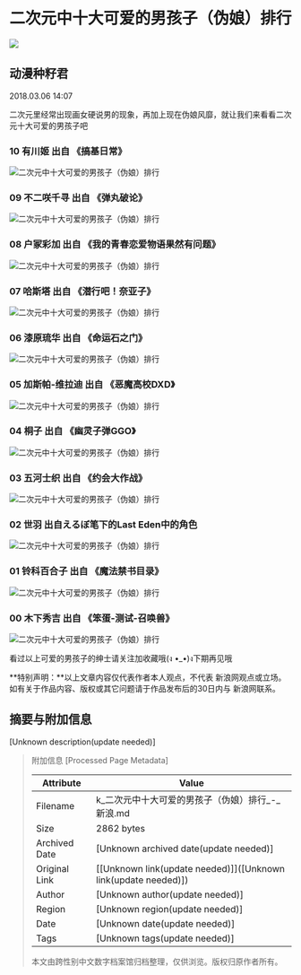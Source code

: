 # 二次元中十大可爱的男孩子（伪娘）排行

![](https://n.sinaimg.cn/sinacn02/360/w180h180/20181003/91e7-hkrzvkv5670889.jpg)

## 动漫种籽君

2018.03.06 14:07

二次元里经常出现画女硬说男的现象，再加上现在伪娘风靡，就让我们来看看二次元十大可爱的男孩子吧

### 10 有川姬  出自 《搞基日常》

![二次元中十大可爱的男孩子（伪娘）排行](http://k.sinaimg.cn/n/sinacn/w640h672/20180306/0f84-fxipenn6633761.jpg/w700d1q75cms.jpg)

### 09 不二咲千寻  出自 《弹丸破论》

![二次元中十大可爱的男孩子（伪娘）排行](http://k.sinaimg.cn/n/sinacn/w640h879/20180306/2e1e-fxipenn6633949.jpg/w700d1q75cms.jpg)

### 08 户冢彩加  出自 《我的青春恋爱物语果然有问题》

![二次元中十大可爱的男孩子（伪娘）排行](http://k.sinaimg.cn/n/sinacn/w589h325/20180306/5d46-fxipenn6634056.jpg/w700d1q75cms.jpg)

### 07 哈斯塔  出自 《潜行吧！奈亚子》

![二次元中十大可爱的男孩子（伪娘）排行](http://k.sinaimg.cn/n/sinacn/w640h755/20180306/4970-fxipenn6634160.jpg/w700d1q75cms.jpg)

### 06 漆原琉华  出自 《命运石之门》

![二次元中十大可爱的男孩子（伪娘）排行](http://k.sinaimg.cn/n/sinacn/w580h723/20180306/b702-fxipenn6634293.jpg/w700d1q75cms.jpg)

### 05 加斯帕-维拉迪  出自 《恶魔高校DXD》

![二次元中十大可爱的男孩子（伪娘）排行](http://k.sinaimg.cn/n/sinacn/w270h668/20180306/2525-fxipenn6634373.jpg/w700d1q75cms.jpg)

### 04 桐子  出自 《幽灵子弹GGO》

![二次元中十大可爱的男孩子（伪娘）排行](http://k.sinaimg.cn/n/sinacn/w640h857/20180306/b1e3-fxipenn6634463.jpg/w700d1q75cms.jpg)

### 03 五河士织  出自 《约会大作战》

![二次元中十大可爱的男孩子（伪娘）排行](http://k.sinaimg.cn/n/sinacn/w580h773/20180306/4751-fxipenn6634588.jpg/w700d1q75cms.jpg)

### 02 世羽  出自**えるぼ**笔下的**Last Eden**中的角色

![二次元中十大可爱的男孩子（伪娘）排行](http://k.sinaimg.cn/n/sinacn/w550h776/20180306/0789-fxipenn6634693.jpg/w700d1q75cms.jpg)

### 01 铃科百合子  出自 《魔法禁书目录》

![二次元中十大可爱的男孩子（伪娘）排行](http://k.sinaimg.cn/n/sinacn/w580h535/20180306/81d3-fxipenn6634755.jpg/w700d1q75cms.jpg)

### 00 木下秀吉  出自 《笨蛋-测试-召唤兽》

![二次元中十大可爱的男孩子（伪娘）排行](http://k.sinaimg.cn/n/sinacn/w640h336/20180306/2b29-fxipenn6634824.jpg/w700d1q75cms.jpg)

看过以上可爱的男孩子的绅士请关注加收藏哦(ง •\_•)ง下期再见哦

**特别声明：**以上文章内容仅代表作者本人观点，不代表 新浪网观点或立场。如有关于作品内容、版权或其它问题请于作品发布后的30日内与 新浪网联系。

## 摘要与附加信息

<!-- tcd_abstract -->
[Unknown description(update needed)]
<!-- tcd_abstract_end -->

> 附加信息 [Processed Page Metadata]
>
> | Attribute       | Value                                  |
> |-----------------|----------------------------------------|
> | Filename        | k_二次元中十大可爱的男孩子（伪娘）排行_-_新浪.md                             |
> | Size            | 2862 bytes                           |
> | Archived Date   | [Unknown archived date(update needed)]                             |
> | Original Link   | [[Unknown link(update needed)]]([Unknown link(update needed)])                       |
> | Author          | [Unknown author(update needed)]                               |
> | Region          | [Unknown region(update needed)]                               |
> | Date            | [Unknown date(update needed)]                                 |
> | Tags            | [Unknown tags(update needed)]                                 |
>
> 本文由跨性别中文数字档案馆归档整理，仅供浏览。版权归原作者所有。
>